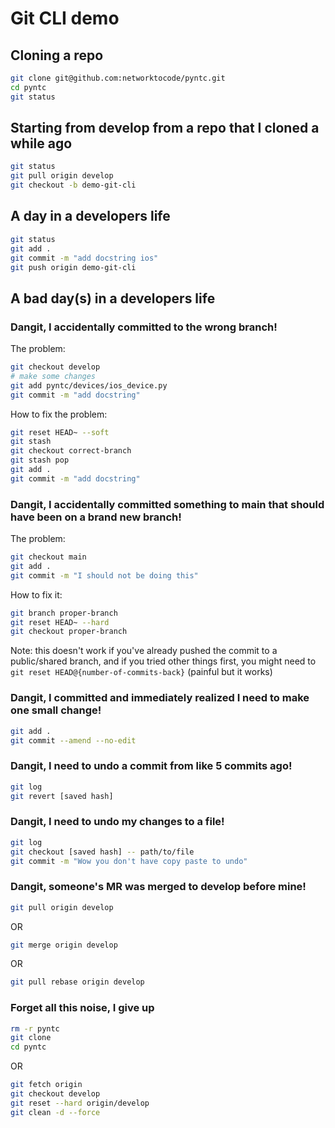 # Git CLI demo

## Cloning a repo

```bash
git clone git@github.com:networktocode/pyntc.git
cd pyntc
git status
```

## Starting from develop from a repo that I cloned a while ago

```bash
git status
git pull origin develop
git checkout -b demo-git-cli
```

## A day in a developers life

```bash
git status
git add .
git commit -m "add docstring ios"
git push origin demo-git-cli
```

## A bad day(s) in a developers life

### Dangit, I accidentally committed to the wrong branch!

The problem:

```bash
git checkout develop
# make some changes
git add pyntc/devices/ios_device.py
git commit -m "add docstring"
```

How to fix the problem:

```bash
git reset HEAD~ --soft
git stash
git checkout correct-branch
git stash pop
git add .
git commit -m "add docstring"
```

### Dangit, I accidentally committed something to main that should have been on a brand new branch!

The problem:

```bash
git checkout main
git add .
git commit -m "I should not be doing this"
```

How to fix it:

```bash
git branch proper-branch
git reset HEAD~ --hard
git checkout proper-branch
```

Note: this doesn't work if you've already pushed the commit to a public/shared branch, and if you tried other things first, you might need to `git reset HEAD@{number-of-commits-back}` (painful but it works)

### Dangit, I committed and immediately realized I need to make one small change!

```bash
git add .
git commit --amend --no-edit
```

### Dangit, I need to undo a commit from like 5 commits ago!

```bash
git log
git revert [saved hash]
```

### Dangit, I need to undo my changes to a file!

```bash
git log
git checkout [saved hash] -- path/to/file
git commit -m "Wow you don't have copy paste to undo"
```

### Dangit, someone's MR was merged to develop before mine!

```bash
git pull origin develop
```

OR

```bash
git merge origin develop
```

OR

```bash
git pull rebase origin develop
```

### Forget all this noise, I give up

```bash
rm -r pyntc
git clone
cd pyntc
```

OR

```bash
git fetch origin
git checkout develop
git reset --hard origin/develop
git clean -d --force
```
